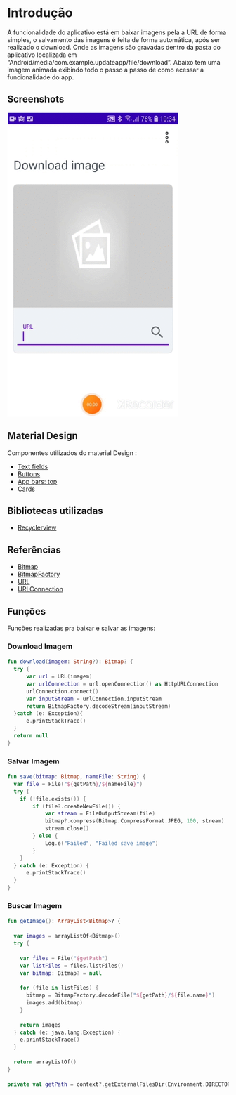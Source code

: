 # Introdução

A funcionalidade do aplicativo está em baixar imagens pela a URL de forma simples, o salvamento das imagens é feita de forma automática, após ser realizado o download. Onde as imagens são gravadas dentro da pasta do aplicativo localizada em “Android/media/com.example.updateapp/file/download”.
Abaixo tem uma imagem animada exibindo todo o passo a passo de como acessar a funcionalidade do app.

## Screenshots

![image1](screenshots/image_animada.gif "Gif animado")

## Material Design

Componentes utilizados do material Design :

- [Text fields](https://material.io/components/text-fields)
- [Buttons](https://material.io/components/buttons)
- [App bars: top](https://material.io/components/app-bars-top)
- [Cards](https://material.io/components/cards)

## Bibliotecas utilizadas

- [Recyclerview](https://developer.android.com/guide/topics/ui/layout/recyclerview)

## Referências

- [Bitmap](https://developer.android.com/reference/android/graphics/Bitmap)
- [BitmapFactory](https://developer.android.com/reference/android/graphics/BitmapFactory)
- [URL](https://developer.android.com/reference/java/net/URL)
- [URLConnection](https://developer.android.com/reference/java/net/URLConnection)

## Funções

Funções realizadas pra baixar e salvar as imagens:

### Download Imagem

```kotlin
fun download(imagem: String?): Bitmap? {
  try {
      var url = URL(imagem)
      var urlConnection = url.openConnection() as HttpURLConnection
      urlConnection.connect()
      var inputStream = urlConnection.inputStream
      return BitmapFactory.decodeStream(inputStream)
  }catch (e: Exception){
      e.printStackTrace()
  }
  return null
}
```

### Salvar Imagem

```kotlin
fun save(bitmap: Bitmap, nameFile: String) {
  var file = File("${getPath}/${nameFile}")
  try {
    if (!file.exists()) {
        if (file?.createNewFile()) {
            var stream = FileOutputStream(file)
            bitmap?.compress(Bitmap.CompressFormat.JPEG, 100, stream)
            stream.close()
        } else {
            Log.e("Failed", "Failed save image")
        }
    }
  } catch (e: Exception) {
      e.printStackTrace()
  }
}

```

### Buscar Imagem

```kotlin
fun getImage(): ArrayList<Bitmap>? {

  var images = arrayListOf<Bitmap>()
  try {

    var files = File("$getPath")
    var listFiles = files.listFiles()
    var bitmap: Bitmap? = null

    for (file in listFiles) {
      bitmap = BitmapFactory.decodeFile("${getPath}/${file.name}")
      images.add(bitmap)
    }

    return images
  } catch (e: java.lang.Exception) {
    e.printStackTrace()
  }

  return arrayListOf()
}

private val getPath = context?.getExternalFilesDir(Environment.DIRECTORY_DOWNLOADS)


```
